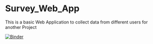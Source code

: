 # Survey_Web_App
This is a basic Web Application to collect data from different users for another Project


[![Binder](https://mybinder.org/badge_logo.svg)](https://mybinder.org/v2/gh/Ishant-Jain/Survey_Web_App.git/master?labpath=Survey_Web_App.ipynb)
